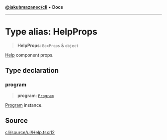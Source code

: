 [**@jakubmazanec/cli**](../README.md) • **Docs**

---

# Type alias: HelpProps

> **HelpProps**: `BoxProps` & `object`

[Help](../functions/Help.md) component props.

## Type declaration

### program

> **program**: [`Program`](../classes/Program.md)

[Program](../classes/Program.md) instance.

## Source

[cli/source/ui/Help.tsx:12](https://github.com/jakubmazanec/tools/blob/ff982fbbc1a4d22edeaae8b283ad7d8de4b15bd8/packages/cli/source/ui/Help.tsx#L12)
